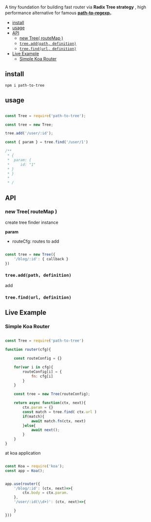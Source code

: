 
A tiny foundation for building  fast router via  __Radix Tree strategy__ , high performance alternative for famous [__path-to-regexp__](https://github.com/pillarjs/path-to-regexp)。

- [install](#install)
- [usage](#usage)
- [API](#api)
  - [new Tree( routeMap )](#new-tree-routemap)
  - [`tree.add(path, definition)`](#treeaddpath-definition)
  - [`tree.find(url, definition)`](#treefindurl-definition)
- [Live Example](#live-example)
  - [Simple Koa Router](#simple-koa-router)



## install

```shell
npm i path-to-tree
```

## usage


```js

const Tree = require('path-to-tree');

const tree = new Tree;

tree.add('/user/:id');

const { param } = tree.find('/user/1')

/**
 * {
 *  param: {
 *     id: "1" 
 * } 
 * }
 * 
 * /

```


## API



### new Tree( routeMap )

create tree finder instance

__param__

- routeCfg: routes to add


```js

const tree = new Tree({
    '/blog/:id': { callback }
})

```



### `tree.add(path, definition)`

add 



### `tree.find(url, definition)`


## Live Example


### Simple Koa Router


```js

const Tree = require('path-to-tree')

function router(cfg){

    const routeConfig = {}

    for(var i in cfg){
        routeConfig[i] = {
            fn: cfg[i]
        }
    }

    const tree = new Tree(routeConfig);

    return async function(ctx, next){
        ctx.param = {}
        const match = tree.find( ctx.url ) 
        if(match){
            await match.fn(ctx, next)
        }else{
            await next();
        }
    }
}

```


at koa application

```js

const Koa = require('koa');
const app = Koa();


app.use(router({
    '/blog/:id': (ctx, next)=>{
        ctx.body = ctx.param.
    },
    '/user/:id(\\d+)': (ctx, next)=>{

    }
}))


```
